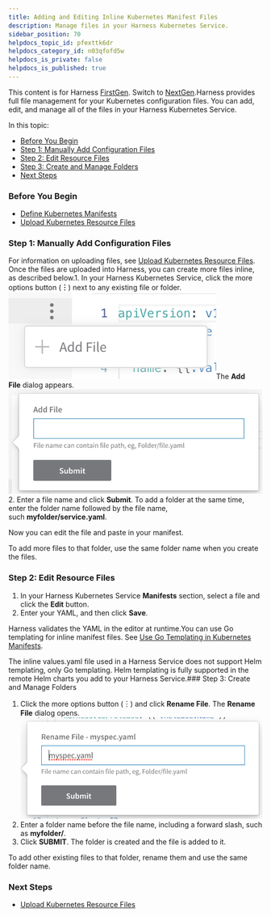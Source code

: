 ```yaml
---
title: Adding and Editing Inline Kubernetes Manifest Files
description: Manage files in your Harness Kubernetes Service.
sidebar_position: 70
helpdocs_topic_id: pfexttk6dr
helpdocs_category_id: n03qfofd5w
helpdocs_is_private: false
helpdocs_is_published: true
---
```


This content is for Harness [FirstGen](/article/1fjmm4by22). Switch to [NextGen](/category/qfj6m1k2c4).Harness provides full file management for your Kubernetes configuration files. You can add, edit, and manage all of the files in your Harness Kubernetes Service.

In this topic:

* [Before You Begin](#before_you_begin)
* [Step 1: Manually Add Configuration Files](#step_1_manually_add_configuration_files)
* [Step 2: Edit Resource Files](#step_2_edit_resource_files)
* [Step 3: Create and Manage Folders](#step_3_create_and_manage_folders)
* [Next Steps](#next_steps)

### Before You Begin

* [Define Kubernetes Manifests](/article/2j2vi5oxrq-define-kubernetes-manifests)
* [Upload Kubernetes Resource Files](/article/2vcxg26xiu-upload-kubernetes-resource-files)

### Step 1: Manually Add Configuration Files

For information on uploading files, see [Upload Kubernetes Resource Files](/article/2vcxg26xiu-upload-kubernetes-resource-files). Once the files are uploaded into Harness, you can create more files inline, as described below.1. In your Harness Kubernetes Service, click the more options button (**︙**) next to any existing file or folder.[![](./static/adding-and-editing-inline-kubernetes-manifest-files-55.png)](./static/adding-and-editing-inline-kubernetes-manifest-files-55.png)The **Add File** dialog appears.[![](./static/adding-and-editing-inline-kubernetes-manifest-files-57.png)](./static/adding-and-editing-inline-kubernetes-manifest-files-57.png)
2. Enter a file name and click **Submit**. To add a folder at the same time, enter the folder name followed by the file name, such **myfolder/service.yaml**.

Now you can edit the file and paste in your manifest.

To add more files to that folder, use the same folder name when you create the files.

### Step 2: Edit Resource Files

1. In your Harness Kubernetes Service **Manifests** section, select a file and click the **Edit** button.
2. Enter your YAML, and then click **Save**.

Harness validates the YAML in the editor at runtime.You can use Go templating for inline manifest files. See [Use Go Templating in Kubernetes Manifests](/article/mwy6zgz8gu-use-go-templating-in-kubernetes-manifests).

The inline values.yaml file used in a Harness Service does not support Helm templating, only Go templating. Helm templating is fully supported in the remote Helm charts you add to your Harness Service.### Step 3: Create and Manage Folders

1. Click the more options button (︙) and click **Rename File**. The **Rename File** dialog opens.[![](./static/adding-and-editing-inline-kubernetes-manifest-files-59.png)](./static/adding-and-editing-inline-kubernetes-manifest-files-59.png)
2. Enter a folder name before the file name, including a forward slash, such as **myfolder/**.
3. Click **SUBMIT**. The folder is created and the file is added to it.

To add other existing files to that folder, rename them and use the same folder name.

### Next Steps

* [Upload Kubernetes Resource Files](/article/2vcxg26xiu-upload-kubernetes-resource-files)

